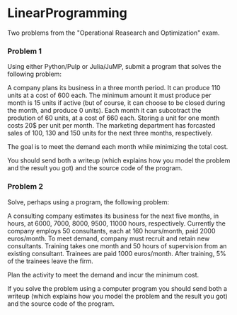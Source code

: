 # LinearProgramming
 Two problems from the "Operational Reasearch and Optimization" exam.
### Problem 1
Using either Python/Pulp or Julia/JuMP, submit a program that solves
the following problem:

A company plans its business in a three month period. It can produce
110 units at a cost of 600 each. The minimum amount it must produce
per month is 15 units if active (but of course, it can choose to be closed
during the month, and produce 0 units). Each month it can subcotract the
prodution of 60 units, at a cost of 660 each. Storing a unit for one month
costs 20$ per unit per month. The marketing department has forcasted
sales of 100, 130 and 150 units for the next three months, respectively.

The goal is to meet the demand each month while minimizing the total
cost.

You should send both a writeup (which explains how you model the problem and the result you got) and the source code of the program.

### Problem 2
Solve, perhaps using a program, the following problem: 

A consulting company estimates its business for the next five months, in hours, at
6000, 7000, 8000, 9500, 11000 hours, respectively. Currently the company employs 50 consultants, each at 160 hours/month, paid 2000 euros/month. To meet demand, company must recruit and retain new consultants. Training takes one month and 50 hours of supervision from an
existing consultant. Trainees are paid 1000 euros/month. After training,
5% of the trainees leave the firm.

Plan the activity to meet the demand and incur the minimum cost.

If you solve the problem using a computer program you should send both
a writeup (which explains how you model the problem and the result you
got) and the source code of the program.

